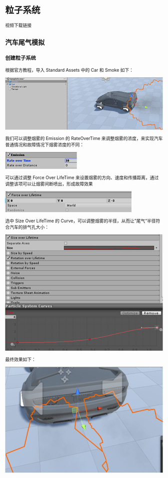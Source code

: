 # 粒子系统

视频下载链接



## 汽车尾气模拟

### 创建粒子系统

根据官方教程，导入 Standard Assets 中的 Car 和 Smoke 如下：

![image-20191109231153602](assets/image-20191109231153602.png)

我们可以调整烟雾的 Emission 的 RateOverTime 来调整烟雾的浓度，来实现汽车普通情况和故障情况下烟雾浓度的不同：

![image-20191109231308105](assets/image-20191109231308105.png)

可以通过调整 Force Over LifeTime 来设置烟雾的方向、速度和传播距离，通过调整该项可以让烟雾间断喷出，形成故障效果

![image-20191109231415479](assets/image-20191109231415479.png)

选中 Size Over LifeTime 的 Curve，可以调整烟雾的半径，从而让”尾气“半径符合汽车的排气孔大小：

![image-20191109232104417](assets/image-20191109232104417.png)

最终效果如下：

![image-20191109232237778](assets/image-20191109232237778.png)
